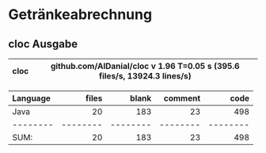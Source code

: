 # Getränkeabrechnung

## cloc Ausgabe

<!-- CLOC-REPORT-START -->
cloc|github.com/AlDanial/cloc v 1.96  T=0.05 s (395.6 files/s, 13924.3 lines/s)
--- | ---

Language|files|blank|comment|code
:-------|-------:|-------:|-------:|-------:
Java|20|183|23|498
--------|--------|--------|--------|--------
SUM:|20|183|23|498
<!-- CLOC-REPORT-END -->